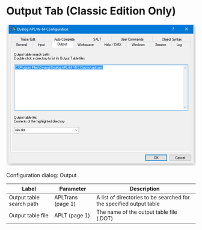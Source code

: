 # Output Tab (Classic Edition Only)

![configuration dialog output tab](../img/configuration-dialog-output-tab.png)

Configuration dialog: Output

| Label | Parameter | Description |
| --- | --- | ---  |
| Output table search path | APLTrans (page 1) | A list of directories to be searched for the specified output table |
| Output table file | APLT (page 1) | The name of the output table file (.DOT) |
